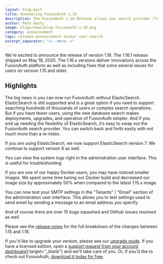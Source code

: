 ```yaml
---
layout: blog-post
title: Announcing FusionAuth 1.16
description: The FusionAuth 1.16 Release allows you search provider flexibility, a smaller Docker image and more.
author: Pete Geoly
image: blogs/news/blog-fusionauth-1-16.png
category: announcement
tags: release-announcement docker user-search
excerpt_separator: "<!--more-->"
---
```


We're excited to announce the release of version 1.16. The 1.16.1 release shipped on May 18, 2020. The 1.16.x versions deliver innovations across the FusionAuth platform as well as including fixes that solve several issues for users on version 1.15 and older.

<!--more-->

## Highlights

The big news is you can now run FusionAuth without ElasticSearch. ElasticSearch is still supported and is a great option if you need to support searching hundreds of thousands of users or complex search operations. But if you have fewer users, using the new database search makes deployments, upgrades, and operation of FusionAuth simpler. And if you end up needing the flexibility of ElasticSearch, it’s easy to swap out the FusionAuth search provider. You can switch back and forth easily with not much more than a re-index.
 
If you are using ElasticSearch, we now support ElasticSearch version 7. We continue to support version 6 as well.

You can view the system logs right in the administration user interface. This is useful for troubleshooting.
 
If you are one of our happy Docker users, you may have noticed smaller images. We spent some time tuning our Docker build and decreased our image size by approximately 50% when compared to the latest 1.15.x image.

You can now test your SMTP settings in the "Tenants" / "Email" section of the administration user interface. This allows you to test settings used to send email by sending a message to an email address you specify.

And of course there are over 15 bugs squashed and GitHub issues resolved as well. 

Please see the [release notes](/docs/v1/tech/release-notes) for the full breakdown of the changes between 1.15 and 1.16.

If you'd like to upgrade your version, please see our [upgrade guide](/docs/v1/tech/admin-guide/upgrade). If you have a licensed edition, open a [support request from your account dashboard](https://account.fusionauth.io){:target="_blank"} and we'll take care of you. Or, if you'd like to check out FusionAuth, [download it today for free](/download).

